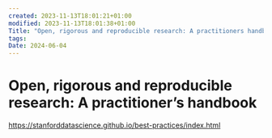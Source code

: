 ```yaml
---
created: 2023-11-13T18:01:21+01:00
modified: 2023-11-13T18:01:38+01:00
Title: "Open, rigorous and reproducible research: A practitioners handbook"
tags: 
Date: 2024-06-04
---
```


# Open, rigorous and reproducible research: A practitioner’s handbook


<https://stanforddatascience.github.io/best-practices/index.html>
